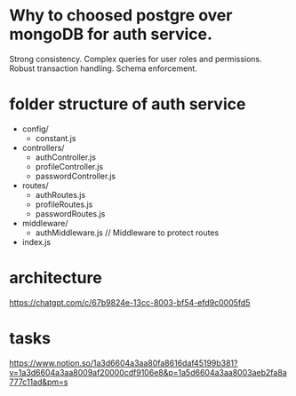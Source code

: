 # Why to choosed postgre over mongoDB for auth service. 
Strong consistency.
Complex queries for user roles and permissions.
Robust transaction handling.
Schema enforcement.

# folder structure of auth service 
  - config/
    - constant.js  
  - controllers/
    - authController.js
    - profileController.js
    - passwordController.js
  - routes/
    - authRoutes.js
    - profileRoutes.js
    - passwordRoutes.js
  - middleware/
    - authMiddleware.js  // Middleware to protect routes
  - index.js

# architecture 
https://chatgpt.com/c/67b9824e-13cc-8003-bf54-efd9c0005fd5

# tasks 
https://www.notion.so/1a3d6604a3aa80fa8616daf45199b381?v=1a3d6604a3aa8009af20000cdf9106e8&p=1a5d6604a3aa8003aeb2fa8a777c11ad&pm=s
  
